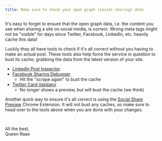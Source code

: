 ```yaml
---
title: Make sure to check your open graph (social sharing) data
---
```


It's easy to forget to ensure that the open graph data, i.e. the content you see when sharing a site on social media, is correct. Wrong meta tags might not be "visible" for days since Twitter, Facebook, LinkedIn, etc. heavily cache this data!

Luckily they all have tools to check if it's all correct without you having to make an actual post. These tools also help force the service in question to bust its cache, grabbing the data from the latest version of your site.

- [LinkedIn Post Inspector](https://www.linkedin.com/post-inspector/inspect/https:%2F%2Fqueen.raae.codes)
- [Facebook Sharing Debugger](https://developers.facebook.com/tools/debug/?q=https%3A%2F%2Fqueen.raae.codes)
  - Hit the "scrape again" to bust the cache
- [Twitter Card Validator](https://cards-dev.twitter.com/validator)
  - No longer shows a preview, but will bust the cache (we think)

Another quick way to ensure it's all correct is using the [Social Share Preview](https://socialsharepreview.com/browser-extensions) Chrome Extension. It will not bust any caches, so make sure to head over to the tools above when you are done with your changes.

&nbsp;

All the best,\
Queen Raae
